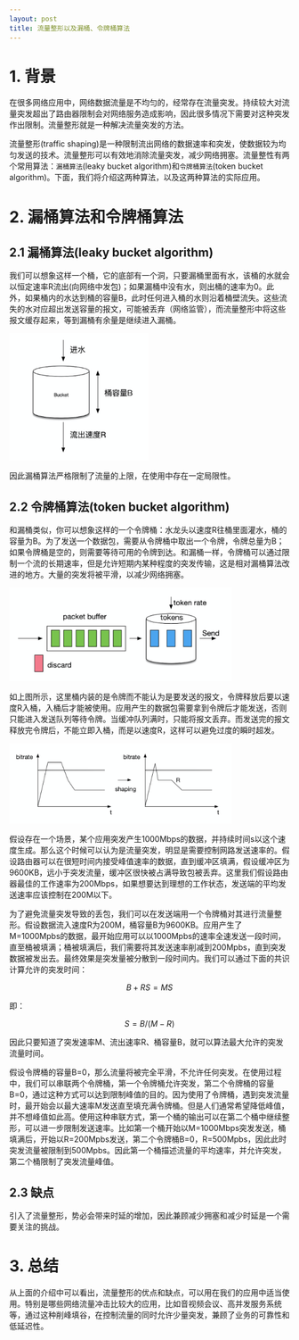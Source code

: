 ```yaml
---
layout: post
title: 流量整形以及漏桶、令牌桶算法
---
```


# 1. 背景
在很多网络应用中，网络数据流量是不均匀的，经常存在流量突发。持续较大对流量突发超出了路由器限制会对网络服务造成影响，因此很多情况下需要对这种突发作出限制。流量整形就是一种解决流量突发的方法。

流量整形(traffic shaping)是一种限制流出网络的数据速率和突发，使数据较为均匀发送的技术。流量整形可以有效地消除流量突发，减少网络拥塞。流量整性有两个常用算法：`漏桶算法`(leaky bucket algorithm)和`令牌桶算法`(token bucket algorithm)。下面，我们将介绍这两种算法，以及这两种算法的实际应用。

# 2. 漏桶算法和令牌桶算法

## 2.1 漏桶算法(leaky bucket algorithm)
我们可以想象这样一个桶，它的底部有一个洞，只要漏桶里面有水，该桶的水就会以恒定速率R流出(向网络中发包)；如果漏桶中没有水，则出桶的速率为0。此外，如果桶内的水达到桶的容量B，此时任何进入桶的水则沿着桶壁流失。这些流失的水对应超出发送容量的报文，可能被丢弃（网络监管），而流量整形中将这些报文缓存起来，等到漏桶有余量是继续进入漏桶。

<img src="/public/post/img/TS-bucket.png" style="width: 250px;margin:auto auto;"/>

因此漏桶算法严格限制了流量的上限，在使用中存在一定局限性。

## 2.2 令牌桶算法(token bucket algorithm)
和漏桶类似，你可以想象这样的一个令牌桶：水龙头以速度R往桶里面灌水，桶的容量为B。为了发送一个数据包，需要从令牌桶中取出一个令牌，令牌总量为B；如果令牌桶是空的，则需要等待可用的令牌到达。和漏桶一样，令牌桶可以通过限制一个流的长期速率，但是允许短期内某种程度的突发传输，这是相对漏桶算法改进的地方。大量的突发将被平滑，以减少网络拥塞。

<img src="/public/post/img/TS-token-bucket.png" style="width: 400px;margin:auto auto;"/>

如上图所示，这里桶内装的是令牌而不能认为是要发送的报文，令牌释放后要以速度R入桶，入桶后才能被使用。应用产生的数据包需要拿到令牌后才能发送，否则只能进入发送队列等待令牌。当缓冲队列满时，只能将报文丢弃。而发送完的报文释放完令牌后，不能立即入桶，而是以速度R，这样可以避免过度的瞬时超发。

<img src="/public/post/img/TS-shaping-result.png" style="width: 400px;margin:auto auto;"/>

假设存在一个场景，某个应用突发产生1000Mbps的数据，并持续时间s以这个速度生成。那么这个时候可以认为是流量突发，明显是需要控制网路发送速率的。假设路由器可以在很短时间内接受峰值速率的数据，直到缓冲区填满，假设缓冲区为9600KB，远小于突发流量，缓冲区很快被占满导致包被丢弃。这里我们假设路由器最佳的工作速率为200Mbps，如果想要达到理想的工作状态，发送端的平均发送速率应该控制在200M以下。

为了避免流量突发导致的丢包，我们可以在发送端用一个令牌桶对其进行流量整形。假设数据流入速度R为200M，桶容量B为9600KB。应用产生了M=1000Mpbs的数据，最开始应用可以以1000Mpbs的速率全速发送一段时间，直至桶被填满；桶被填满后，我们需要将其发送速率削减到200Mpbs，直到突发数据被发出去。最终效果是突发量被分散到一段时间内。我们可以通过下面的共识计算允许的突发时间：

$$
B + RS = MS
$$

即：

$$
S = B/(M-R)
$$

因此只要知道了突发速率M、流出速率R、桶容量B，就可以算法最大允许的突发流量时间。

假设令牌桶的容量B=0，那么流量将被完全平滑，不允许任何突发。在使用过程中，我们可以串联两个令牌桶，第一个令牌桶允许突发，第二个令牌桶的容量B=0，通过这种方式可以达到限制峰值的目的。因为使用了令牌桶，遇到突发流量时，最开始会以最大速率M发送直至填充满令牌桶。但是人们通常希望降低峰值，并不想峰值如此高。使用这种串联方式，第一个桶的输出可以在第二个桶中继续整形，可以进一步限制发送速率。比如第一个桶开始以M=1000Mbps突发发送，桶填满后，开始以R=200Mpbs发送，第二个令牌桶B=0，R=500Mpbs，因此此时突发流量被限制到500Mpbs。因此第一个桶描述流量的平均速率，并允许突发，第二个桶限制了突发流量峰值。

## 2.3 缺点
引入了流量整形，势必会带来时延的增加，因此兼顾减少拥塞和减少时延是一个需要关注的挑战。

# 3. 总结
从上面的介绍中可以看出，流量整形的优点和缺点，可以用在我们的应用中适当使用。特别是哪些网络流量冲击比较大的应用，比如音视频会议、高并发服务系统等，通过这种削峰填谷，在控制流量的同时允许少量突发，兼顾了业务的可靠性和低延迟性。

